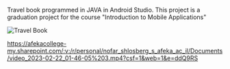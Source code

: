 Travel book programmed in JAVA in Android Studio.
This project is a graduation project for the course "Introduction to Mobile Applications"

![Travel Book](https://user-images.githubusercontent.com/80713297/220613743-3045990d-01a9-43a6-b0da-0219067730a0.png)

https://afekacollege-my.sharepoint.com/:v:/r/personal/nofar_shlosberg_s_afeka_ac_il/Documents/video_2023-02-22_01-46-05%203.mp4?csf=1&web=1&e=ddQ9RS

